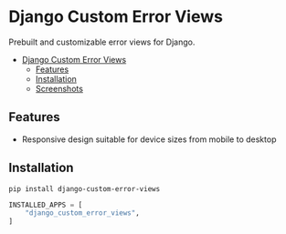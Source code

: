 # Django Custom Error Views

Prebuilt and customizable error views for Django.

* [Django Custom Error Views](#allauth-ui)
   * [Features](#features)
   * [Installation](#installation)
   * [Screenshots](#screenshots)

## Features

- Responsive design suitable for device sizes from mobile to desktop

## Installation

```
pip install django-custom-error-views
```
```python
INSTALLED_APPS = [
    "django_custom_error_views",
]
```

